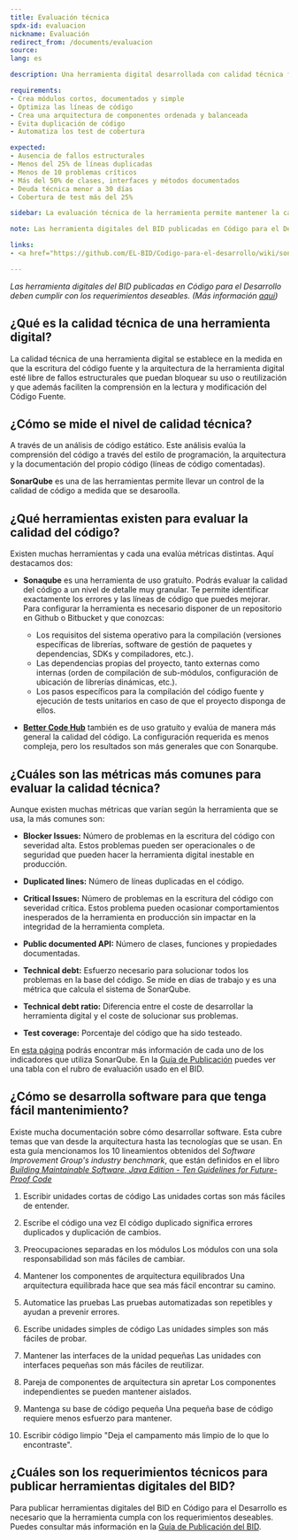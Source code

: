 ```yaml
---
title: Evaluación técnica
spdx-id: evaluacion
nickname: Evaluación
redirect_from: /documents/evaluacion
source: 
lang: es

description: Una herramienta digital desarrollada con calidad técnica facilita el mantenimiento y reusabilidad de la misma. Las condiciones necesarias especificadas a continuación sirven como lineamientos generales a la hora de desarrollar código. Las condiciones ideales serán útiles si quieres hacer una evaluación de la calidad del código.  

requirements:
- Crea módulos cortos, documentados y simple
- Optimiza las líneas de código
- Crea una arquitectura de componentes ordenada y balanceada
- Evita duplicación de código
- Automatiza los test de cobertura 

expected:
- Ausencia de fallos estructurales
- Menos del 25% de líneas duplicadas
- Menos de 10 problemas críticos
- Más del 50% de clases, interfaces y métodos documentados
- Deuda técnica menor a 30 días
- Cobertura de test más del 25%

sidebar: La evaluación técnica de la herramienta permite mantener la calidad del código y e incrementar sus posibilidades de uso, reutilización y adaptación. 

note: Las herramienta digitales del BID publicadas en Código para el Desarrollo deben cumplir con los requerimientos deseables. (Más información aquí)

links:
- <a href="https://github.com/EL-BID/Codigo-para-el-desarrollo/wiki/sonarqube.org">SonarQube </a>

---
```


*Las herramienta digitales del BID publicadas en Código para el Desarrollo deben cumplir con los requerimientos deseables. (Más información [aquí](https://el-bid.github.io/guia-de-publicacion/documents/pages/guia/))*

## ¿Qué es la calidad técnica de una herramienta digital?

La calidad técnica de una herramienta digital se establece en la medida en que la escritura del código fuente y la arquitectura de la herramienta digital esté libre de fallos estructurales que puedan bloquear su uso o reutilización y que además faciliten la comprensión en la lectura y modificación del Código Fuente.

## ¿Cómo se mide el nivel de calidad técnica?

A través de un análisis de código estático. Este análisis evalúa la comprensión del código a través del estilo de programación, la arquitectura y la documentación del propio código (líneas de código comentadas). 

**SonarQube** es una de las herramientas permite llevar un control de la calidad de código a medida que se desaroolla.

## ¿Qué herramientas existen para evaluar la calidad del código?

Existen muchas herramientas y cada una evalúa métricas distintas. Aquí destacamos dos:
* **Sonaqube** es una herramienta de uso gratuíto. Podrás evaluar la calidad del código a un nivel de detalle muy granular. Te permite identificar exactamente los errores y las líneas de código que puedes mejorar. Para configurar la herramienta es necesario disponer de un repositorio en Github o Bitbucket y que conozcas:
  * Los requisitos del sistema operativo para la compilación (versiones específicas de librerías, software de gestión de paquetes y dependencias, SDKs y compiladores, etc.).
  * Las dependencias propias del proyecto, tanto externas como internas (orden de compilación de sub-módulos, configuración de ubicación de librerías dinámicas, etc.).
  * Los pasos específicos para la compilación del código fuente y ejecución de tests unitarios en caso de que el proyecto disponga de ellos.

* **[Better Code Hub](https://bettercodehub.com/)** también es de uso gratuíto y evalúa de manera más general la calidad del código. La configuración requerida es menos compleja, pero los resultados son más generales que con Sonarqube.   

## ¿Cuáles son las métricas más comunes para evaluar la calidad técnica?

Aunque existen muchas métricas que varían según la herramienta que se usa, la más comunes son:
* **Blocker Issues:**
Número de problemas en la escritura del código con severidad alta. Estos problemas pueden ser operacionales o de seguridad que pueden hacer la herramienta digital inestable en producción.

* **Duplicated lines:**
Número de líneas duplicadas en el código.

* **Critical Issues:**
Número de problemas en la escritura del código con severidad crítica. Estos problema pueden ocasionar comportamientos inesperados de la herramienta en producción sin impactar en la integridad de la herramienta completa.

* **Public documented API:**
Número de clases, funciones y propiedades documentadas.

* **Technical debt:**
Esfuerzo necesario para solucionar todos los problemas en la base del código. Se mide en días de trabajo y es una métrica que calcula el sistema de SonarQube.

* **Technical debt ratio:**
Diferencia entre el coste de desarrollar la herramienta digital y el coste de solucionar sus problemas. 

* **Test coverage:**
Porcentaje del código que ha sido testeado. 

En [esta página](https://docs.sonarqube.org/display/SONAR/Metric+Definitions) podrás encontrar más información de cada uno de los indicadores que utiliza SonarQube. En la [Guía de Publicación](https://el-bid.github.io/guia-de-publicacion/documents/pages/guia/) puedes ver una tabla con el rubro de evaluación usado en el BID.





## ¿Cómo se desarrolla software para que tenga fácil mantenimiento?

Existe mucha documentación sobre cómo desarrollar software. Esta cubre temas que van desde la arquitectura hasta las tecnologías que se usan. En esta guía mencionamos los 10 lineamientos obtenidos del *Software Improvement Group's industry benchmark*, que están definidos en el libro *[Building Maintainable Software, Java Edition - Ten Guidelines for Future-Proof Code](http://shop.oreilly.com/product/0636920049159.do)*

1. Escribir unidades cortas de código
Las unidades cortas son más fáciles de entender.

3. Escribe el código una vez
El código duplicado significa errores duplicados y duplicación de cambios.

5. Preocupaciones separadas en los módulos
Los módulos con una sola responsabilidad son más fáciles de cambiar.

7. Mantener los componentes de arquitectura equilibrados
Una arquitectura equilibrada hace que sea más fácil encontrar su camino.

9. Automatice las pruebas
Las pruebas automatizadas son repetibles y ayudan a prevenir errores.

2. Escribe unidades simples de código
Las unidades simples son más fáciles de probar.

4. Mantener las interfaces de la unidad pequeñas
Las unidades con interfaces pequeñas son más fáciles de reutilizar.

6. Pareja de componentes de arquitectura sin apretar
Los componentes independientes se pueden mantener aislados.

8. Mantenga su base de código pequeña
Una pequeña base de código requiere menos esfuerzo para mantener.

10. Escribir código limpio
"Deja el campamento más limpio de lo que lo encontraste".




## ¿Cuáles son los requerimientos técnicos para publicar herramientas digitales del BID?

Para publicar herramientas digitales del BID en Código para el Desarrollo es necesario que la herramienta cumpla con los requerimientos deseables. Puedes consultar más información en la [Guía de Publicación del BID](https://el-bid.github.io/guia-de-publicacion/documents/pages/guia/).

<style> .ocultar_breadcrumb_ingles{ display:none; } .ocultar_home_ingles{ display:none; } </style>
